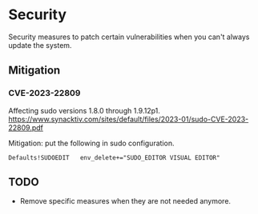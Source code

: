 # Security

Security measures to patch certain vulnerabilities when you can't always update the system.

## Mitigation

### CVE-2023-22809

Affecting sudo versions 1.8.0 through 1.9.12p1. https://www.synacktiv.com/sites/default/files/2023-01/sudo-CVE-2023-22809.pdf

Mitigation: put the following in sudo configuration.

```
Defaults!SUDOEDIT	env_delete+="SUDO_EDITOR VISUAL EDITOR"
```

## TODO

-   Remove specific measures when they are not needed anymore.
